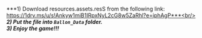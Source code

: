 ***1) Download resources.assets.resS from the following link: https://1drv.ms/u/s!Ankyw1miB1IRpxNyL2cG8w5ZaRhl?e=iphAgP***<br/>
***__2) Put the file into ```Ballon_Data``` folder.__***<br/>
***3) Enjoy the game!!!***
